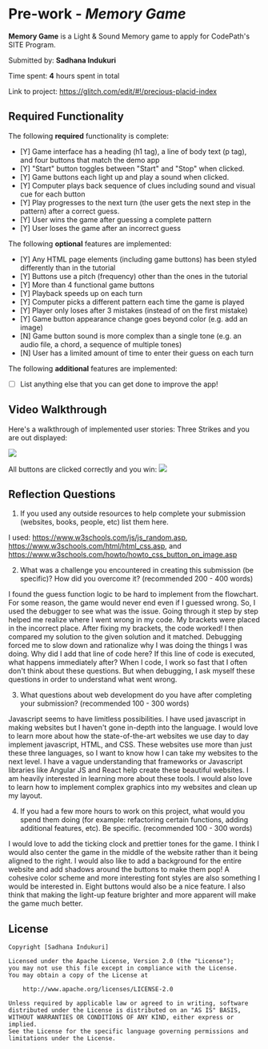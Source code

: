 # Pre-work - *Memory Game*

**Memory Game** is a Light & Sound Memory game to apply for CodePath's SITE Program. 

Submitted by: **Sadhana Indukuri**

Time spent: **4** hours spent in total

Link to project: https://glitch.com/edit/#!/precious-placid-index

## Required Functionality

The following **required** functionality is complete:

* [Y] Game interface has a heading (h1 tag), a line of body text (p tag), and four buttons that match the demo app
* [Y] "Start" button toggles between "Start" and "Stop" when clicked. 
* [Y] Game buttons each light up and play a sound when clicked. 
* [Y] Computer plays back sequence of clues including sound and visual cue for each button
* [Y] Play progresses to the next turn (the user gets the next step in the pattern) after a correct guess. 
* [Y] User wins the game after guessing a complete pattern
* [Y] User loses the game after an incorrect guess

The following **optional** features are implemented:

* [Y] Any HTML page elements (including game buttons) has been styled differently than in the tutorial
* [Y] Buttons use a pitch (frequency) other than the ones in the tutorial
* [Y] More than 4 functional game buttons
* [Y] Playback speeds up on each turn
* [Y] Computer picks a different pattern each time the game is played
* [Y] Player only loses after 3 mistakes (instead of on the first mistake)
* [Y] Game button appearance change goes beyond color (e.g. add an image)
* [N] Game button sound is more complex than a single tone (e.g. an audio file, a chord, a sequence of multiple tones)
* [N] User has a limited amount of time to enter their guess on each turn

The following **additional** features are implemented:

- [ ] List anything else that you can get done to improve the app!

## Video Walkthrough

Here's a walkthrough of implemented user stories:
Three Strikes and you are out displayed:

![](https://cdn.glitch.com/a1f5b5e9-57d7-467d-b297-40a2f8a188d4%2Fezgif.com-gif-maker.gif?v=1616653760712)

All buttons are clicked correctly and you win:
![](https://cdn.glitch.com/a1f5b5e9-57d7-467d-b297-40a2f8a188d4%2Fezgif.com-video-to-gif.gif?v=1616653766253)


## Reflection Questions
1. If you used any outside resources to help complete your submission (websites, books, people, etc) list them here. 

I used: https://www.w3schools.com/js/js_random.asp, https://www.w3schools.com/html/html_css.asp, and https://www.w3schools.com/howto/howto_css_button_on_image.asp

2. What was a challenge you encountered in creating this submission (be specific)? How did you overcome it? (recommended 200 - 400 words) 

I found the guess function logic to be hard to implement from the flowchart. For some reason, the game would never end even if I guessed wrong. 
So, I used the debugger to see what was the issue. Going through it step by step helped me realize where I went wrong in my code. My brackets were placed in the incorrect place. 
After fixing my brackets, the code worked! I then compared my solution to the given solution and it matched. Debugging forced me to slow down and rationalize why I was doing the things I was doing. 
Why did I add that line of code here? If this line of code is executed, what happens immediately after? When I code, I work so fast that I often don't think about these questions. 
But when debugging, I ask myself these questions in order to understand what went wrong.  

3. What questions about web development do you have after completing your submission? (recommended 100 - 300 words) 

Javascript seems to have limitless possibilities. I have used javascript in making websites but I haven't gone in-depth into the language. 
I would love to learn more about how the state-of-the-art websites we use day to day implement javascript, HTML, and CSS. 
These websites use more than just these three languages, so I want to know how I can take my websites to the next level. 
I have a vague understanding that frameworks or Javascript libraries like Angular JS and React help create these beautiful websites. 
I am heavily interested in learning more about these tools. I would also love to learn how to implement complex graphics into my websites and clean up my layout. 

4. If you had a few more hours to work on this project, what would you spend them doing (for example: refactoring certain functions, adding additional features, etc). Be specific. (recommended 100 - 300 words) 

I would love to add the ticking clock and prettier tones for the game. I think I would also center the game in the middle of the website rather than it being aligned to the right.
I would also like to add a background for the entire website and add shadows around the buttons to make them pop! A cohesive color scheme and more interesting font styles are also something I would be interested in. 
Eight buttons would also be a nice feature. I also think that making the light-up feature brighter and more apparent will make the game much better. 


## License

    Copyright [Sadhana Indukuri]

    Licensed under the Apache License, Version 2.0 (the "License");
    you may not use this file except in compliance with the License.
    You may obtain a copy of the License at

        http://www.apache.org/licenses/LICENSE-2.0

    Unless required by applicable law or agreed to in writing, software
    distributed under the License is distributed on an "AS IS" BASIS,
    WITHOUT WARRANTIES OR CONDITIONS OF ANY KIND, either express or implied.
    See the License for the specific language governing permissions and
    limitations under the License.